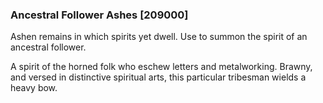 ### Ancestral Follower Ashes [209000]

Ashen remains in which spirits yet dwell. Use to summon the spirit of an ancestral follower.

A spirit of the horned folk who eschew letters and metalworking. Brawny, and versed in distinctive spiritual arts, this particular tribesman wields a heavy bow.